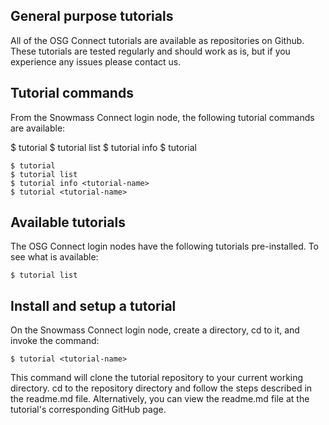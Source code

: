 ## General purpose tutorials

All of the OSG Connect tutorials are available as repositories on Github. These tutorials are tested regularly and should work as is, 
but if you experience any issues please contact us.

## Tutorial commands

From the Snowmass Connect login node, the following tutorial commands are available:

$ tutorial
$ tutorial list
$ tutorial info <tutorial-name>
$ tutorial <tutorial-name>

    $ tutorial
    $ tutorial list
    $ tutorial info <tutorial-name>
    $ tutorial <tutorial-name>

## Available tutorials
The OSG Connect login nodes have the following tutorials pre-installed. To see what is available:

    $ tutorial list

## Install and setup a tutorial

On the Snowmass Connect login node, create a directory, cd to it, and invoke the command:

    $ tutorial <tutorial-name>

This command will clone the tutorial repository to your current working directory. cd to the repository directory 
and follow the steps described in the readme.md file. Alternatively, you can view the readme.md 
file at the tutorial's corresponding GitHub page.


